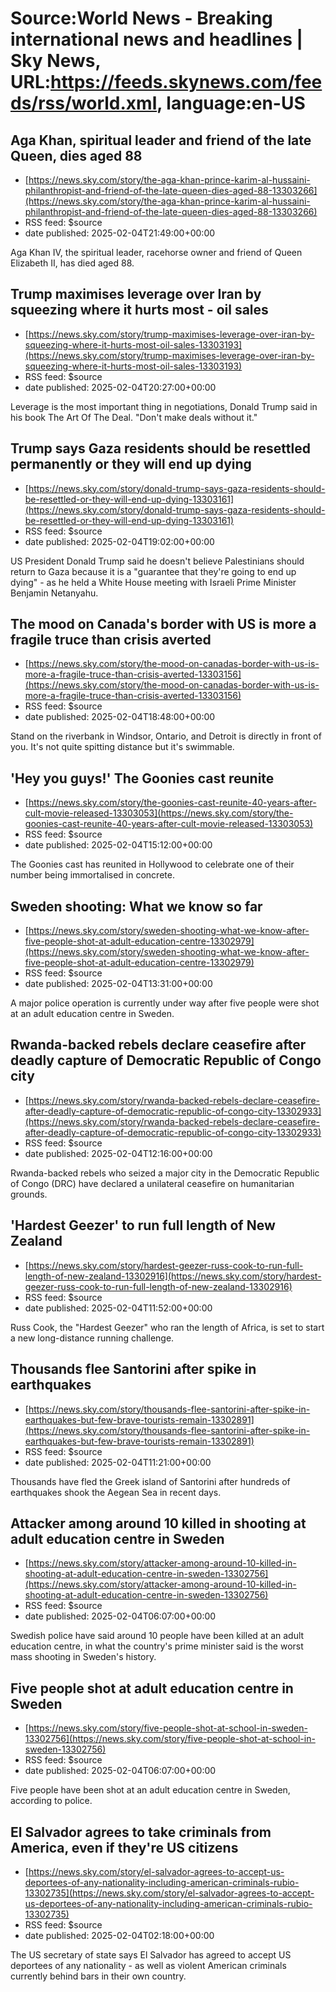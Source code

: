 # Source:World News - Breaking international news and headlines | Sky News, URL:https://feeds.skynews.com/feeds/rss/world.xml, language:en-US

## Aga Khan, spiritual leader and friend of the late Queen, dies aged 88
 - [https://news.sky.com/story/the-aga-khan-prince-karim-al-hussaini-philanthropist-and-friend-of-the-late-queen-dies-aged-88-13303266](https://news.sky.com/story/the-aga-khan-prince-karim-al-hussaini-philanthropist-and-friend-of-the-late-queen-dies-aged-88-13303266)
 - RSS feed: $source
 - date published: 2025-02-04T21:49:00+00:00

Aga Khan IV, the spiritual leader, racehorse owner and friend of Queen Elizabeth II, has died aged 88.

## Trump maximises leverage over Iran by squeezing where it hurts most - oil sales
 - [https://news.sky.com/story/trump-maximises-leverage-over-iran-by-squeezing-where-it-hurts-most-oil-sales-13303193](https://news.sky.com/story/trump-maximises-leverage-over-iran-by-squeezing-where-it-hurts-most-oil-sales-13303193)
 - RSS feed: $source
 - date published: 2025-02-04T20:27:00+00:00

Leverage is the most important thing in negotiations, Donald Trump said in his book The Art Of The Deal. "Don't make deals without it."

## Trump says Gaza residents should be resettled permanently or they will end up dying
 - [https://news.sky.com/story/donald-trump-says-gaza-residents-should-be-resettled-or-they-will-end-up-dying-13303161](https://news.sky.com/story/donald-trump-says-gaza-residents-should-be-resettled-or-they-will-end-up-dying-13303161)
 - RSS feed: $source
 - date published: 2025-02-04T19:02:00+00:00

US President Donald Trump said he doesn't believe Palestinians should return to Gaza because it is a "guarantee that they're going to end up dying" - as he held a White House meeting with Israeli Prime Minister Benjamin Netanyahu.

## The mood on Canada's border with US is more a fragile truce than crisis averted
 - [https://news.sky.com/story/the-mood-on-canadas-border-with-us-is-more-a-fragile-truce-than-crisis-averted-13303156](https://news.sky.com/story/the-mood-on-canadas-border-with-us-is-more-a-fragile-truce-than-crisis-averted-13303156)
 - RSS feed: $source
 - date published: 2025-02-04T18:48:00+00:00

Stand on the riverbank in Windsor, Ontario, and Detroit is directly in front of you. It's not quite spitting distance but it's swimmable.

## 'Hey you guys!' The Goonies cast reunite
 - [https://news.sky.com/story/the-goonies-cast-reunite-40-years-after-cult-movie-released-13303053](https://news.sky.com/story/the-goonies-cast-reunite-40-years-after-cult-movie-released-13303053)
 - RSS feed: $source
 - date published: 2025-02-04T15:12:00+00:00

The Goonies cast has reunited in Hollywood to celebrate one of their number being immortalised in concrete.

## Sweden shooting: What we know so far
 - [https://news.sky.com/story/sweden-shooting-what-we-know-after-five-people-shot-at-adult-education-centre-13302979](https://news.sky.com/story/sweden-shooting-what-we-know-after-five-people-shot-at-adult-education-centre-13302979)
 - RSS feed: $source
 - date published: 2025-02-04T13:31:00+00:00

A major police operation is currently under way after five people were shot at an adult education centre in Sweden.

## Rwanda-backed rebels declare ceasefire after deadly capture of Democratic Republic of Congo city
 - [https://news.sky.com/story/rwanda-backed-rebels-declare-ceasefire-after-deadly-capture-of-democratic-republic-of-congo-city-13302933](https://news.sky.com/story/rwanda-backed-rebels-declare-ceasefire-after-deadly-capture-of-democratic-republic-of-congo-city-13302933)
 - RSS feed: $source
 - date published: 2025-02-04T12:16:00+00:00

Rwanda-backed rebels who seized a major city in the Democratic Republic of Congo (DRC) have declared a unilateral ceasefire on humanitarian grounds.

## 'Hardest Geezer' to run full length of New Zealand
 - [https://news.sky.com/story/hardest-geezer-russ-cook-to-run-full-length-of-new-zealand-13302916](https://news.sky.com/story/hardest-geezer-russ-cook-to-run-full-length-of-new-zealand-13302916)
 - RSS feed: $source
 - date published: 2025-02-04T11:52:00+00:00

Russ Cook, the "Hardest Geezer" who ran the length of Africa, is set to start a new long-distance running challenge.

## Thousands flee Santorini after spike in earthquakes
 - [https://news.sky.com/story/thousands-flee-santorini-after-spike-in-earthquakes-but-few-brave-tourists-remain-13302891](https://news.sky.com/story/thousands-flee-santorini-after-spike-in-earthquakes-but-few-brave-tourists-remain-13302891)
 - RSS feed: $source
 - date published: 2025-02-04T11:21:00+00:00

Thousands have fled the Greek island of Santorini after hundreds of earthquakes shook the Aegean Sea in recent days.

## Attacker among around 10 killed in shooting at adult education centre in Sweden
 - [https://news.sky.com/story/attacker-among-around-10-killed-in-shooting-at-adult-education-centre-in-sweden-13302756](https://news.sky.com/story/attacker-among-around-10-killed-in-shooting-at-adult-education-centre-in-sweden-13302756)
 - RSS feed: $source
 - date published: 2025-02-04T06:07:00+00:00

Swedish police have said around 10 people have been killed at an adult education centre, in what the country's prime minister said is the worst mass shooting in Sweden's history.

## Five people shot at adult education centre in Sweden
 - [https://news.sky.com/story/five-people-shot-at-school-in-sweden-13302756](https://news.sky.com/story/five-people-shot-at-school-in-sweden-13302756)
 - RSS feed: $source
 - date published: 2025-02-04T06:07:00+00:00

Five people have been shot at an adult education centre in Sweden, according to police.

## El Salvador agrees to take criminals from America, even if they're US citizens
 - [https://news.sky.com/story/el-salvador-agrees-to-accept-us-deportees-of-any-nationality-including-american-criminals-rubio-13302735](https://news.sky.com/story/el-salvador-agrees-to-accept-us-deportees-of-any-nationality-including-american-criminals-rubio-13302735)
 - RSS feed: $source
 - date published: 2025-02-04T02:18:00+00:00

The US secretary of state says El Salvador has agreed to accept US deportees of any nationality - as well as violent American criminals currently behind bars in their own country.

